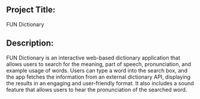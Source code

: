 ## Project Title:
FUN Dictionary

## Description:
FUN Dictionary is an interactive web-based dictionary application that allows users to search for the meaning, part of speech, pronunciation, and example usage of words. Users can type a word into the search box, and the app fetches the information from an external dictionary API, displaying the results in an engaging and user-friendly format. It also includes a sound feature that allows users to hear the pronunciation of the searched word.

